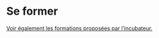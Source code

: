 # Se former

[Voir également les formations proposées par l’incubateur.](https://doc.incubateur.net/communaute/travailler-a-beta-gouv/se-former)

